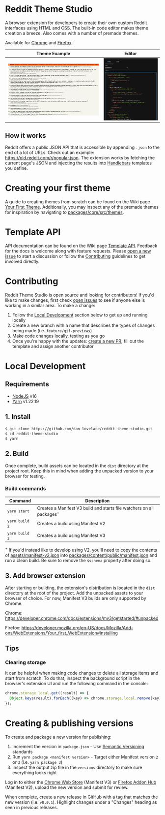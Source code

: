 # Reddit Theme Studio

A browser extension for developers to create their own custom Reddit interfaces
using HTML and CSS. The built-in code editor makes theme creation a breeze. Also
comes with a number of premade themes.

Available for
[Chrome](https://chrome.google.com/webstore/detail/reddit-theme-studio/fkjkklmekbggnhjjldbcpbdcijcmbmoi)
and
[Firefox](https://addons.mozilla.org/en-US/firefox/addon/reddit-theme-studio/).

| Theme Example                                          | Editor                                   |
| ------------------------------------------------------ | ---------------------------------------- |
| ![HackerNews](assets/screenshots/hackernews-theme.png) | ![Editor](assets/screenshots/editor.png) |

## How it works

Reddit offers a public JSON API that is accessible by appending `.json` to the
end of a lot of URLs. Check out an example:
https://old.reddit.com/r/popular.json. The extension works by fetching the
current page's JSON and injecting the results into
[Handlebars](https://handlebarsjs.com/) templates you define.

# Creating your first theme

A guide to creating themes from scratch can be found on the Wiki page
[Your First Theme](https://github.com/dan-lovelace/reddit-theme-studio/wiki/Your-First-Theme).
Additionally, you may inspect any of the premade themes for inspiration by
navigating to [packages/core/src/themes](./packages/core/src/themes).

# Template API

API documentation can be found on the Wiki page
[Template API](https://github.com/dan-lovelace/reddit-theme-studio/wiki/Template-API).
Feedback for the docs is welcome along with feature requests. Please
[open a new issue](https://github.com/dan-lovelace/reddit-theme-studio/issues/new)
to start a discussion or follow the [Contributing](#contributing) guidelines to
get involved directly.

# Contributing

Reddit Theme Studio is open source and looking for contributors! If you'd like
to make changes, first check
[open issues](https://github.com/dan-lovelace/reddit-theme-studio/issues) to see
if anyone else is working in a similar area. To make a change:

1. Follow the [Local Development](#local-development) section below to get up
   and running locally
1. Create a new branch with a name that describes the types of changes being
   made (i.e. `feature/gif-previews`)
1. Make code changes locally, testing as you go
1. Once you're happy with the updates:
   [create a new PR](https://github.com/dan-lovelace/reddit-theme-studio/compare),
   fill out the template and assign another contributor

# Local Development

## Requirements

- [NodeJS](https://nodejs.org/en/blog/release/v16.16.0/) v16
- [Yarn](https://yarnpkg.com/) v1.22.19

## 1. Install

```shell
$ git clone https://github.com/dan-lovelace/reddit-theme-studio.git
$ cd reddit-theme-studio
$ yarn
```

## 2. Build

Once complete, build assets can be located in the `dist` directory at the
project root. Keep this in mind when adding the unpacked version to your browser
for testing.

### Build commands

| Command        | Description                                                                      |
| -------------- | -------------------------------------------------------------------------------- |
| `yarn start`   | Creates a Manifest V3 build and starts file watchers on all packages<sup>+</sup> |
| `yarn build 2` | Creates a build using Manifest V2                                                |
| `yarn build 3` | Creates a build using Manifest V3                                                |

<sup>+</sup> If you'd instead like to develop using V2, you'll need to copy the
contents of [assets/manifest-v2.json](./assets/manifest-v2.json) into
[packages/content/public/manifest.json](./packages/content/public/manifest.json)
and run a clean build. Be sure to remove the `$schema` property after doing so.

## 3. Add browser extension

After starting or building, the extension's distribution is located in the
`dist` directory at the root of the project. Add the unpacked assets to your
browser of choice. For now, Manifest V3 builds are only supported by Chrome.

Chrome: https://developer.chrome.com/docs/extensions/mv3/getstarted/#unpacked

Firefox:
https://developer.mozilla.org/en-US/docs/Mozilla/Add-ons/WebExtensions/Your_first_WebExtension#installing

## Tips

### Clearing storage

It can be helpful when making code changes to delete all storage items and start
from scratch. To do that, inspect the background script in the browser's
extension UI and run the following command in the console:

```js
chrome.storage.local.get((result) => {
  Object.keys(result).forEach((key) => chrome.storage.local.remove(key));
});
```

# Creating & publishing versions

To create and package a new version for publishing:

1. Increment the version in `package.json` - Use
   [Semantic Versioning](https://semver.org/) standards
1. Run `yarn package <manifest version>` - Target either Manifest version `2` or
   `3` (i.e. `yarn package 3`)
1. Inspect the output zip file in the `versions` directory to make sure
   everything looks right

Log in to either the [Chrome Web Store](https://chrome.google.com/webstore/)
(Manifest V3) or [Firefox Addon Hub](https://addons.mozilla.org/en-US/firefox/)
(Manifest V2), upload the new version and submit for review.

When complete, create a new release in GitHub with a tag that matches the new
version (i.e. `v0.0.1`). Highlight changes under a "Changes" heading as seen in
previous releases.
